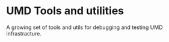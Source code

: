 # UMD Tools and utilities

A growing set of tools and utils for debugging and testing UMD infrastracture.


